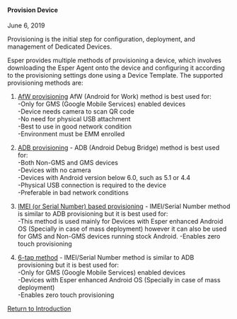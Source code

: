 #### Provision Device

June 6, 2019

Provisioning is the initial step for configuration, deployment, and management of Dedicated Devices.

Esper provides multiple methods of provisioning a device, which involves downloading the Esper Agent onto the device and configuring it according to the provisioning settings done using a Device Template. The supported provisioning methods are:

1.  [AfW provisioning](afw-provisioning/index.md) AfW (Android for Work) method is best used for:\
-Only for GMS (Google Mobile Services) enabled  devices\
-Device needs camera to scan QR code\
\-No need for physical USB attachment\
-Best to use in good network condition\
-Environment must be EMM enrolled 


2.  [ADB provisioning](adb-provisioning/index.md) - ADB (Android Debug Bridge) method is best used for:\
-Both Non-GMS and GMS devices\
-Devices with no camera\
-Devices with Android version below 6.0, such as 5.1 or 4.4\
-Physical USB connection is required to the device\
-Preferable in bad network conditions

3.  [IMEI (or Serial Number) based provisioning](imei-or-serial-number-based-provisioning/index.md) - IMEI/Serial Number method is similar to ADB provisioning but it is best used for:\
-This method is used mainly for Devices with Esper enhanced Android OS (Specially in case of mass deployment) however it can also be used for GMS and Non-GMS devices running stock Android.
-Enables zero touch provisioning

4.  [6-tap method](6-tap-provisioning/index.md) - IMEI/Serial Number method is similar to ADB provisioning but it is best used for:\
-Only for GMS (Google Mobile Services) enabled  devices\
-Devices with Esper enhanced Android OS (Specially in case of mass deployment)\
-Enables zero touch provisioning



[Return to Introduction](../index.md)
